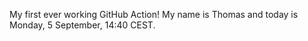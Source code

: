 My first ever working GitHub Action!
My name is Thomas and today is Monday, 5 September, 14:40 CEST. 
